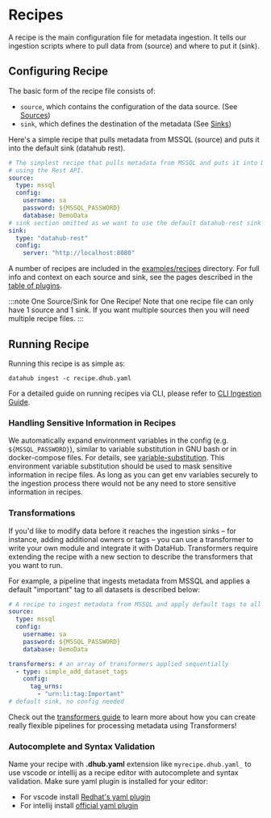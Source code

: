 # Recipes

A recipe is the main configuration file for metadata ingestion. It tells our ingestion scripts where to pull data from (source) and where to put it (sink).

## Configuring Recipe

The basic form of the recipe file consists of:

- `source`, which contains the configuration of the data source. (See [Sources](source_overview.md))
- `sink`, which defines the destination of the metadata (See [Sinks](sink_overview.md))

Here's a simple recipe that pulls metadata from MSSQL (source) and puts it into the default sink (datahub rest).

```yaml
# The simplest recipe that pulls metadata from MSSQL and puts it into DataHub
# using the Rest API.
source:
  type: mssql
  config:
    username: sa
    password: ${MSSQL_PASSWORD}
    database: DemoData
# sink section omitted as we want to use the default datahub-rest sink
sink:
  type: "datahub-rest"
  config:
    server: "http://localhost:8080"
```

A number of recipes are included in the [examples/recipes](./examples/recipes) directory. For full info and context on each source and sink, see the pages described in the [table of plugins](../docs/cli.md#installing-plugins).

:::note One Source/Sink for One Recipe!
Note that one recipe file can only have 1 source and 1 sink. If you want multiple sources then you will need multiple recipe files.
:::

## Running Recipe

Running this recipe is as simple as:

```shell
datahub ingest -c recipe.dhub.yaml
```

For a detailed guide on running recipes via CLI, please refer to [CLI Ingestion Guide](cli-ingestion.md).

### Handling Sensitive Information in Recipes

We automatically expand environment variables in the config (e.g. `${MSSQL_PASSWORD}`),
similar to variable substitution in GNU bash or in docker-compose files.
For details, see [variable-substitution](https://docs.docker.com/compose/compose-file/compose-file-v2/#variable-substitution).
This environment variable substitution should be used to mask sensitive information in recipe files. As long as you can get env variables securely to the ingestion process there would not be any need to store sensitive information in recipes.

### Transformations

If you'd like to modify data before it reaches the ingestion sinks – for instance, adding additional owners or tags – you can use a transformer to write your own module and integrate it with DataHub. Transformers require extending the recipe with a new section to describe the transformers that you want to run.

For example, a pipeline that ingests metadata from MSSQL and applies a default "important" tag to all datasets is described below:

```yaml
# A recipe to ingest metadata from MSSQL and apply default tags to all tables
source:
  type: mssql
  config:
    username: sa
    password: ${MSSQL_PASSWORD}
    database: DemoData

transformers: # an array of transformers applied sequentially
  - type: simple_add_dataset_tags
    config:
      tag_urns:
        - "urn:li:tag:Important"
# default sink, no config needed
```

Check out the [transformers guide](./docs/transformer/intro.md) to learn more about how you can create really flexible pipelines for processing metadata using Transformers!

### Autocomplete and Syntax Validation

Name your recipe with **.dhub.yaml** extension like `myrecipe.dhub.yaml_` to use vscode or intellij as a recipe editor with autocomplete
and syntax validation. Make sure yaml plugin is installed for your editor:

- For vscode install [Redhat's yaml plugin](https://marketplace.visualstudio.com/items?itemName=redhat.vscode-yaml)
- For intellij install [official yaml plugin](https://plugins.jetbrains.com/plugin/13126-yaml)
